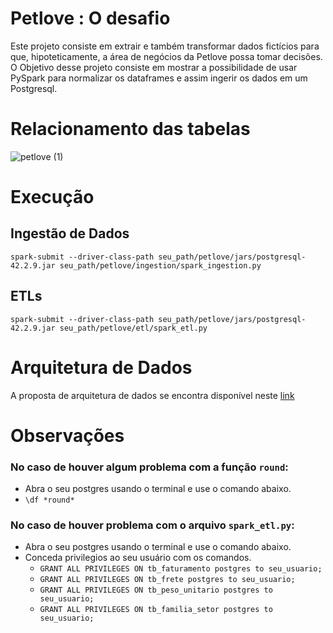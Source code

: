 # Petlove : O desafio


Este projeto consiste em extrair e também transformar dados fictícios para que, hipoteticamente, a área de negócios da Petlove possa tomar decisões. O Objetivo desse projeto consiste em mostrar a possibilidade de usar PySpark para normalizar os dataframes e assim ingerir os dados em um Postgresql. 

# Relacionamento das tabelas 

![petlove (1)](https://user-images.githubusercontent.com/22913973/70939621-5c258e80-2027-11ea-89c6-4de54498b7e2.jpg)


# Execução

## Ingestão de Dados

```spark-submit --driver-class-path seu_path/petlove/jars/postgresql-42.2.9.jar seu_path/petlove/ingestion/spark_ingestion.py```

## ETLs 
```spark-submit --driver-class-path seu_path/petlove/jars/postgresql-42.2.9.jar seu_path/petlove/etl/spark_etl.py```


# Arquitetura de Dados 

A proposta de arquitetura de dados se encontra disponível neste [link](https://github.com/JacquelineGrecco/petlove/tree/master/data_architecture)


# Observações 

### No caso de houver algum problema com a função `round`:

- Abra o seu postgres usando o terminal e use o comando abaixo.  
- ```\df *round*``` 


### No caso de houver problema com o arquivo `spark_etl.py`: 

 - Abra o seu postgres usando o terminal e use o comando abaixo.  
 - Conceda privilegios ao seu usuário com os comandos. 
    - ```GRANT ALL PRIVILEGES ON tb_faturamento postgres to seu_usuario;```
    - ```GRANT ALL PRIVILEGES ON tb_frete postgres to seu_usuario;```
    - ```GRANT ALL PRIVILEGES ON tb_peso_unitario postgres to seu_usuario;```
    - ```GRANT ALL PRIVILEGES ON tb_familia_setor postgres to seu_usuario;```